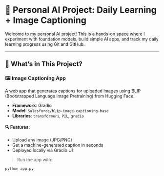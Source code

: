 # 🧠 Personal AI Project: Daily Learning + Image Captioning

Welcome to my personal AI project! This is a hands-on space where I experiment with foundation models, build simple AI apps, and track my daily learning progress using Git and GitHub.

---

## 🚀 What’s in This Project?

### 🖼️ Image Captioning App
A web app that generates captions for uploaded images using BLIP (Bootstrapped Language Image Pretraining) from Hugging Face.

- **Framework**: Gradio
- **Model**: `Salesforce/blip-image-captioning-base`
- **Libraries**: `transformers`, `PIL`, `gradio`

#### 🔍 Features:
- Upload any image (JPG/PNG)
- Get a machine-generated caption in seconds
- Deployed locally via Gradio UI

> Run the app with:
```bash
python app.py
